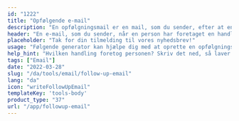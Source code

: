 ```yaml
---
id: "1222"
title: "Opfølgende e-mail"
description: "En opfølgningsmail er en mail, som du sender, efter at en person har foretaget en handling, f.eks. ved at abonnere på dit nyhedsbrev, downloade et stykke indhold eller foretage et køb. Formålet med en opfølgningsmail er at opbygge et forhold til den person, der har foretaget handlingen, og få vedkommende til at foretage en anden handling, f.eks. besøge dit websted, deltage i et arrangement eller foretage et nyt køb."
header: "En e-mail, som du sender, når en person har foretaget en handling."
placeholder: "Tak for din tilmelding til vores nyhedsbrev!"
usage: "Følgende generator kan hjælpe dig med at oprette en opfølgningsmail, der er skræddersyet til dit brand."
help_hint: "Hvilken handling foretog personen? Skriv det ned, så laver vi det om til en opfølgningsmail."
tags: ["Email"]
date: "2022-03-28"
slug: "/da/tools/email/follow-up-email"
lang: "da"
icon: "writeFollowUpEmail"
templateKey: 'tools-body'
product_type: "37"
url: "/app/followup-email"
---
```

